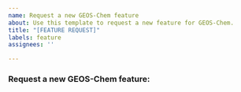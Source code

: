```yaml
---
name: Request a new GEOS-Chem feature
about: Use this template to request a new feature for GEOS-Chem.
title: "[FEATURE REQUEST]"
labels: feature
assignees: ''

---
```


### Request a new GEOS-Chem feature:
